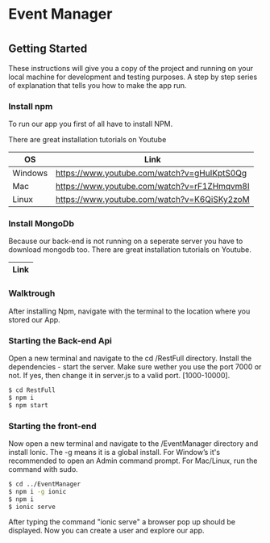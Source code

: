 # Event Manager
#

## Getting Started

These instructions will give you a copy of the project and running on your local machine for development and testing purposes.
A step by step series of explanation that tells you how to make the app run.

### Install npm
To run our app you first of all have to install NPM.

There are great installation tutorials on Youtube

| OS | Link |
| ------ | ------ |
| Windows | https://www.youtube.com/watch?v=gHuIKptS0Qg |
| Mac | https://www.youtube.com/watch?v=rF1ZHmqvm8I |
| Linux | https://www.youtube.com/watch?v=K6QiSKy2zoM

### Install MongoDb
Because our back-end is not running on a seperate server you have to download mongodb too.
There are great installation tutorials on Youtube.

| Link |
| ---- |

### Walktrough

After installing Npm, navigate with the terminal to the location where you stored our App.
### Starting the Back-end Api
Open a new terminal and navigate to the cd /RestFull directory.
Install the dependencies - start the server. Make sure wether you use the port 7000 or not. If yes, then change it in server.js to a valid port. [1000-10000].
```sh
$ cd RestFull
$ npm i
$ npm start
```

### Starting the front-end

Now open a new terminal and navigate to the /EventManager directory and install Ionic. The -g means it is a global install. For Window’s it's recommended to open an Admin command prompt. For Mac/Linux, run the command with sudo.
```sh
$ cd ../EventManager
$ npm i -g ionic
$ npm i
$ ionic serve
```
After typing the command "ionic serve" a browser pop up should be displayed. Now you can create a user and explore our app. 
